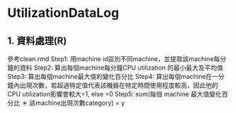 # UtilizationDataLog

## 1. 資料處理(R)
參考clean.rmd
Step1: 用machine id區別不同machine，並提取該machine每分鐘的資料
Step2: 算出每個machine每分鐘CPU utilization 的最小最大及平均值
Step3: 算出每個machine最大值的變化百分比
Step4: 算出每個machine在一分鐘內出現次數，若超過特定值代表該機器在特定時間使用程度較高，因此他的CPU utilization影響會較大=1, else =0
Step5: sum(每個 machine 最大值變化百分比 ＊ 該machine出現次數category) = y
